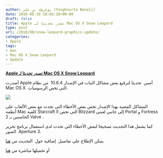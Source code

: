 ```yaml
---
author: يوغرطة بن علي (Youghourta Benali)
date: 2010-08-18 18:02:28+00:00
draft: false
title: Apple تصدر تحديثا لـ Mac OS X Snow Leopard
type: post
url: /2010/08/snow-leopard-graphics-update/
categories:
- Apple
tags:
- mac
- Mac OS X Snow Leopard
- Update
---
```


[**Apple تصدر تحديثا لـ Mac OS X Snow Leopard**](http://www.it-scoop.com/2010/08/snow-leopard-graphics-update/)


أصدرت Apple أمس  تحديثا لترقيع بعض مشاكل الثبات في الإصدار 10.6.4  من نظام Mac OS X  التي تخص الرسوميات.

[![](http://www.it-scoop.com/wp-content/uploads/2009/11/mac-os-x-snow-leopard-icon.jpg)
](http://www.it-scoop.com/2010/08/snow-leopard-graphics-update/)

المشاكل المعنية بهذا الإصدار تخص بعض الأخطاء التي تحدث مع بعض الألعاب على أنظمة Mac كلعبة Starcraft II التي تخص Blizzard إلى جانبي لعبتي Portal و Fortress 2 الخاصتين بـ Valve .

كما يشمل هذا التحديث تصحيحا لبعض الأخطاء التي تحدث لدى استعمال برنامج تحرير الصور  Aperture 3.

يمكن الإطلاع على تفاصيل  إضافية حول  التحديث من [هنا](http://support.apple.com/kb/HT4286)

أو تحميلها مباشرة من [هنا](http://support.apple.com/kb/DL1083?viewlocale=en_US)
